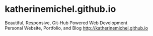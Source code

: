 katherinemichel.github.io
=========================
Beautiful, Responsive, Git-Hub Powered Web Development <br>
Personal Website, Portfolio, and Blog http://katherinemichel.github.io <br>

